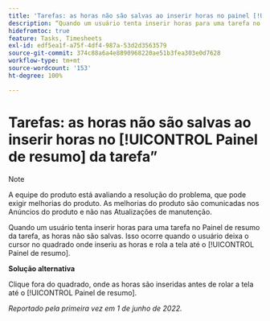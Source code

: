```yaml
---
title: 'Tarefas: as horas não são salvas ao inserir horas no painel [!UICONTROL Resumo da tarefa]'
description: “Quando um usuário tenta inserir horas para uma tarefa no Painel de resumo da tarefa, as horas não são salvas. Isso ocorre quando o usuário deixa o cursor no quadrado onde inseriu as horas e rola a tela até o [!UICONTROL Painel de resumo].”
hidefromtoc: true
feature: Tasks, Timesheets
exl-id: edf5ea1f-a75f-4df4-987a-53d2d3563579
source-git-commit: 374c88a6a4e8890968220ae51b3fea303e0d7628
workflow-type: tm+mt
source-wordcount: '153'
ht-degree: 100%

---
```


# Tarefas: as horas não são salvas ao inserir horas no [!UICONTROL Painel de resumo] da tarefa”

<!--Converted to story-->

>[!NOTE]
>
>A equipe do produto está avaliando a resolução do problema, que pode exigir melhorias do produto. As melhorias do produto são comunicadas nos Anúncios do produto e não nas Atualizações de manutenção.

Quando um usuário tenta inserir horas para uma tarefa no Painel de resumo da tarefa, as horas não são salvas. Isso ocorre quando o usuário deixa o cursor no quadrado onde inseriu as horas e rola a tela até o [!UICONTROL Painel de resumo].

**Solução alternativa**

Clique fora do quadrado, onde as horas são inseridas antes de rolar a tela até o [!UICONTROL Painel de resumo].

_Reportado pela primeira vez em 1 de junho de 2022._
